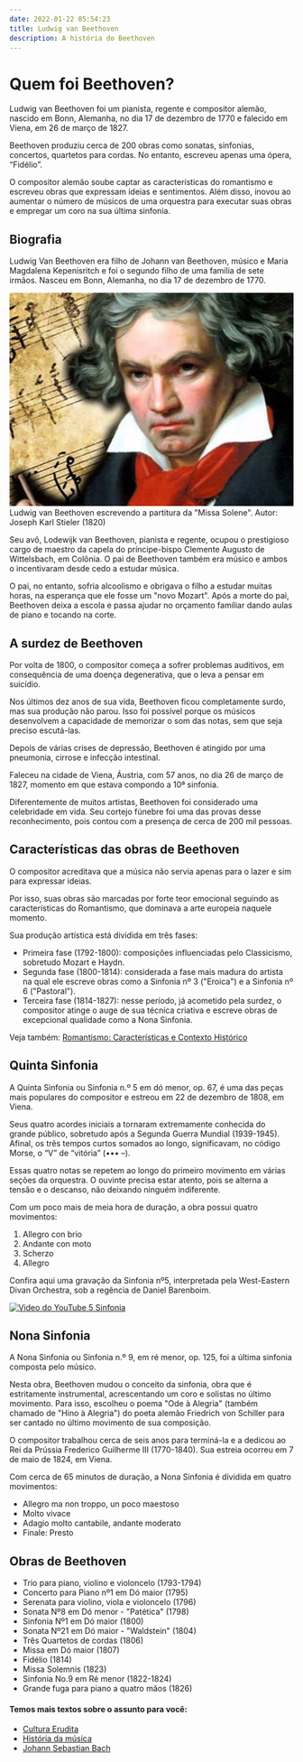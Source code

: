 ```yaml
---
date: 2022-01-22 05:54:23
title: Ludwig van Beethoven
description: A história do Beethoven
---
```


# Quem foi Beethoven?

Ludwig van Beethoven foi um pianista, regente e compositor alemão, nascido em Bonn, Alemanha, no dia 17 de dezembro de 1770 e falecido em Viena, em 26 de março de 1827.

Beethoven produziu cerca de 200 obras como sonatas, sinfonias, concertos, quartetos para cordas. No entanto, escreveu apenas uma ópera, “Fidélio”.

O compositor alemão soube captar as características do romantismo e escreveu obras que expressam ideias e sentimentos. Além disso, inovou ao aumentar o número de músicos de uma orquestra para executar suas obras e empregar um coro na sua última sinfonia.

## Biografia

Ludwig Van Beethoven era filho de Johann van Beethoven, músico e Maria Magdalena Kepenisritch e foi o segundo filho de uma família de sete irmãos. Nasceu em Bonn, Alemanha, no dia 17 de dezembro de 1770.

![Beethoven](static/assets/img/beethoven.jpg)
Ludwig van Beethoven escrevendo a partitura da "Missa Solene". Autor: Joseph Karl Stieler (1820)

Seu avô, Lodewijk van Beethoven, pianista e regente, ocupou o prestigioso cargo de maestro da capela do príncipe-bispo Clemente Augusto de Wittelsbach, em Colônia. O pai de Beethoven também era músico e ambos o incentivaram desde cedo a estudar música.

O pai, no entanto, sofria alcoolismo e obrigava o filho a estudar muitas horas, na esperança que ele fosse um "novo Mozart". Após a morte do pai, Beethoven deixa a escola e passa ajudar no orçamento familiar dando aulas de piano e tocando na corte.

## A surdez de Beethoven

Por volta de 1800, o compositor começa a sofrer problemas auditivos, em consequência de uma doença degenerativa, que o leva a pensar em suicídio.

Nos últimos dez anos de sua vida, Beethoven ficou completamente surdo, mas sua produção não parou. Isso foi possível porque os músicos desenvolvem a capacidade de memorizar o som das notas, sem que seja preciso escutá-las.

Depois de várias crises de depressão, Beethoven é atingido por uma pneumonia, cirrose e infecção intestinal.

Faleceu na cidade de Viena, Áustria, com 57 anos, no dia 26 de março de 1827, momento em que estava compondo a 10ª sinfonia.

Diferentemente de muitos artistas, Beethoven foi considerado uma celebridade em vida. Seu cortejo fúnebre foi uma das provas desse reconhecimento, pois contou com a presença de cerca de 200 mil pessoas.

## Características das obras de Beethoven

O compositor acreditava que a música não servia apenas para o lazer e sim para expressar ideias.

Por isso, suas obras são marcadas por forte teor emocional seguindo as características do Romantismo, que dominava a arte europeia naquele momento.

Sua produção artística está dividida em três fases:

- Primeira fase (1792-1800): composições influenciadas pelo Classicismo, sobretudo Mozart e Haydn.
- Segunda fase (1800-1814): considerada a fase mais madura do artista na qual ele escreve obras como a Sinfonia nº 3 ("Eroica") e a Sinfonia nº 6 ("Pastoral").
- Terceira fase (1814-1827): nesse período, já acometido pela surdez, o compositor atinge o auge de sua técnica criativa e escreve obras de excepcional qualidade como a Nona Sinfonia.

Veja também: [Romantismo: Características e Contexto Histórico](https://www.todamateria.com.br/romantismo-caracteristicas-e-contexto-historico/)

## Quinta Sinfonia

A Quinta Sinfonia ou Sinfonia n.º 5 em dó menor, op. 67, é uma das peças mais populares do compositor e estreou em 22 de dezembro de 1808, em Viena.

Seus quatro acordes iniciais a tornaram extremamente conhecida do grande público, sobretudo após a Segunda Guerra Mundial (1939-1945). Afinal, os três tempos curtos somados ao longo, significavam, no código Morse, o “V” de “vitória” (••• –).

Essas quatro notas se repetem ao longo do primeiro movimento em várias seções da orquestra. O ouvinte precisa estar atento, pois se alterna a tensão e o descanso, não deixando ninguém indiferente.

Com um poco mais de meia hora de duração, a obra possui quatro movimentos:

1. Allegro con brio
2. Andante con moto
3. Scherzo
4. Allegro

Confira aqui uma gravação da Sinfonia nº5,
interpretada pela West-Eastern Divan Orchestra, sob a regência de Daniel Barenboim.

[![ Video do YouTube 5 Sinfonia](/assets/img/beethoven5sinfonia.jpg)](https://youtu.be/Kpm0aoqhxtk "Video do YouTube 5 Sinfonia")

## Nona Sinfonia

A Nona Sinfonia ou Sinfonia n.º 9, em ré menor, op. 125, foi a última sinfonia composta pelo músico.

Nesta obra, Beethoven mudou o conceito da sinfonia, obra que é estritamente instrumental, acrescentando um coro e solistas no último movimento. Para isso, escolheu o poema "Ode à Alegria" (também chamado de "Hino à Alegria") do poeta alemão Friedrich von Schiller para ser cantado no último movimento de sua composição.

O compositor trabalhou cerca de seis anos para terminá-la e a dedicou ao Rei da Prússia Frederico Guilherme III (1770-1840). Sua estreia ocorreu em 7 de maio de 1824, em Viena.

Com cerca de 65 minutos de duração, a Nona Sinfonia é dividida em quatro movimentos:

- Allegro ma non troppo, un poco maestoso
- Molto vivace
- Adagio molto cantabile, andante moderato
- Finale: Presto

## Obras de Beethoven

- Trio para piano, violino e violoncelo (1793-1794)
- Concerto para Piano nº1 em Dó maior (1795)
- Serenata para violino, viola e violoncelo (1796)
- Sonata Nº8 em Dó menor - "Patética" (1798)
- Sinfonia Nº1 em Dó maior (1800)
- Sonata Nº21 em Dó maior - "Waldstein" (1804)
- Três Quartetos de cordas (1806)
- Missa em Dó maior (1807)
- Fidélio (1814)
- Missa Solemnis (1823)
- Sinfonia No.9 em Ré menor (1822-1824)
- Grande fuga para piano a quatro mãos (1826)

#### Temos mais textos sobre o assunto para você:

- [Cultura Erudita](https://www.todamateria.com.br/cultura-erudita/)
- [História da música](https://www.todamateria.com.br/historia-da-musica/)
- [Johann Sebastian Bach](https://www.todamateria.com.br/johann-sebastian-bach/)
